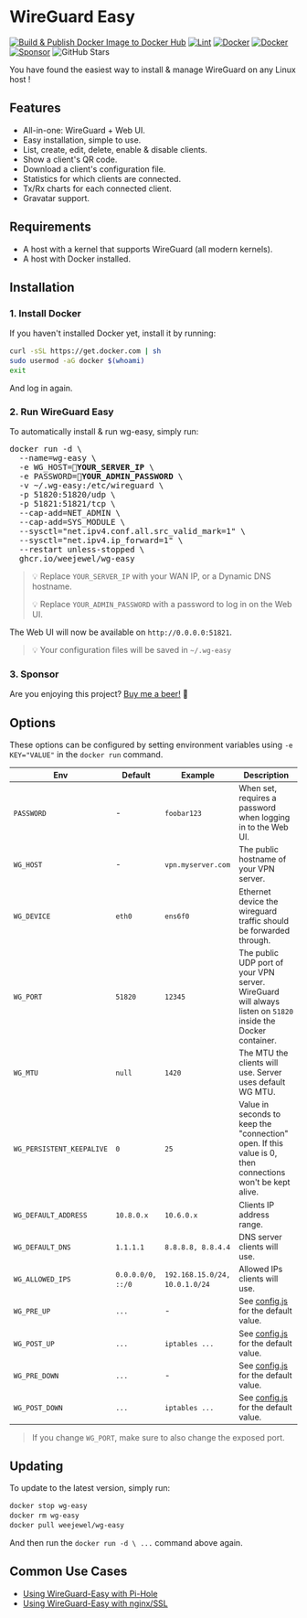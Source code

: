 # WireGuard Easy

[![Build & Publish Docker Image to Docker Hub](https://github.com/WeeJeWel/wg-easy/actions/workflows/deploy.yml/badge.svg?branch=production)](https://github.com/WeeJeWel/wg-easy/actions/workflows/deploy.yml)
[![Lint](https://github.com/WeeJeWel/wg-easy/actions/workflows/lint.yml/badge.svg?branch=master)](https://github.com/WeeJeWel/wg-easy/actions/workflows/lint.yml)
[![Docker](https://img.shields.io/docker/v/weejewel/wg-easy/latest)](https://hub.docker.com/r/weejewel/wg-easy)
[![Docker](https://img.shields.io/docker/pulls/weejewel/wg-easy.svg)](https://hub.docker.com/r/weejewel/wg-easy)
[![Sponsor](https://img.shields.io/github/sponsors/weejewel)](https://github.com/sponsors/WeeJeWel)
![GitHub Stars](https://img.shields.io/github/stars/weejewel/wg-easy)

You have found the easiest way to install & manage WireGuard on any Linux host !

<p align="center"
  <img src="./assets/screenshot.png" alt="Alternate text" width="802" /img>
</p>

## Features

* All-in-one: WireGuard + Web UI.
* Easy installation, simple to use.
* List, create, edit, delete, enable & disable clients.
* Show a client's QR code.
* Download a client's configuration file.
* Statistics for which clients are connected.
* Tx/Rx charts for each connected client.
* Gravatar support.

## Requirements

* A host with a kernel that supports WireGuard (all modern kernels).
* A host with Docker installed.

## Installation

### 1. Install Docker

If you haven't installed Docker yet, install it by running:

```bash
curl -sSL https://get.docker.com | sh
sudo usermod -aG docker $(whoami)
exit
```

And log in again.

### 2. Run WireGuard Easy

To automatically install & run wg-easy, simply run:

<pre>
docker run -d \
  --name=wg-easy \
  -e WG_HOST=<b>🚨YOUR_SERVER_IP</b> \
  -e PASSWORD=<b>🚨YOUR_ADMIN_PASSWORD</b> \
  -v ~/.wg-easy:/etc/wireguard \
  -p 51820:51820/udp \
  -p 51821:51821/tcp \
  --cap-add=NET_ADMIN \
  --cap-add=SYS_MODULE \
  --sysctl="net.ipv4.conf.all.src_valid_mark=1" \
  --sysctl="net.ipv4.ip_forward=1" \
  --restart unless-stopped \
  ghcr.io/weejewel/wg-easy
</pre>

> 💡 Replace `YOUR_SERVER_IP` with your WAN IP, or a Dynamic DNS hostname.
>
> 💡 Replace `YOUR_ADMIN_PASSWORD` with a password to log in on the Web UI.

The Web UI will now be available on `http://0.0.0.0:51821`.

> 💡 Your configuration files will be saved in `~/.wg-easy`

### 3. Sponsor

Are you enjoying this project? [Buy me a beer!](https://github.com/sponsors/WeeJeWel) 🍻

## Options

These options can be configured by setting environment variables using `-e KEY="VALUE"` in the `docker run` command.

| Env                       | Default           | Example                        | Description                                                                                                  |
| ------------------------- | ----------------- | ------------------------------ | ------------------------------------------------------------------------------------------------------------ |
| `PASSWORD`                | -                 | `foobar123`                    | When set, requires a password when logging in to the Web UI.                                                 |
| `WG_HOST`                 | -                 | `vpn.myserver.com`             | The public hostname of your VPN server.                                                                      |
| `WG_DEVICE`               | `eth0`            | `ens6f0`                       | Ethernet device the wireguard traffic should be forwarded through.                                           |
| `WG_PORT`                 | `51820`           | `12345`                        | The public UDP port of your VPN server. WireGuard will always listen on `51820` inside the Docker container. |
| `WG_MTU`                  | `null`            | `1420`                         | The MTU the clients will use. Server uses default WG MTU.                                                    |
| `WG_PERSISTENT_KEEPALIVE` | `0`               | `25`                           | Value in seconds to keep the "connection" open. If this value is 0, then connections won't be kept alive.    |
| `WG_DEFAULT_ADDRESS`      | `10.8.0.x`        | `10.6.0.x`                     | Clients IP address range.                                                                                    |
| `WG_DEFAULT_DNS`          | `1.1.1.1`         | `8.8.8.8, 8.8.4.4`             | DNS server clients will use.                                                                                 |
| `WG_ALLOWED_IPS`          | `0.0.0.0/0, ::/0` | `192.168.15.0/24, 10.0.1.0/24` | Allowed IPs clients will use.                                                                                |
| `WG_PRE_UP`               | `...`             | -                              | See [config.js](https://github.com/WeeJeWel/wg-easy/blob/master/src/config.js#L19) for the default value.    |
| `WG_POST_UP`              | `...`             | `iptables ...`                 | See [config.js](https://github.com/WeeJeWel/wg-easy/blob/master/src/config.js#L20) for the default value.    |
| `WG_PRE_DOWN`             | `...`             | -                              | See [config.js](https://github.com/WeeJeWel/wg-easy/blob/master/src/config.js#L27) for the default value.    |
| `WG_POST_DOWN`            | `...`             | `iptables ...`                 | See [config.js](https://github.com/WeeJeWel/wg-easy/blob/master/src/config.js#L28) for the default value.    |

> If you change `WG_PORT`, make sure to also change the exposed port.

## Updating

To update to the latest version, simply run:

```bash
docker stop wg-easy
docker rm wg-easy
docker pull weejewel/wg-easy
```

And then run the `docker run -d \ ...` command above again.

## Common Use Cases

* [Using WireGuard-Easy with Pi-Hole](https://github.com/WeeJeWel/wg-easy/wiki/Using-WireGuard-Easy-with-Pi-Hole)
* [Using WireGuard-Easy with nginx/SSL](https://github.com/WeeJeWel/wg-easy/wiki/Using-WireGuard-Easy-with-nginx-SSL)

